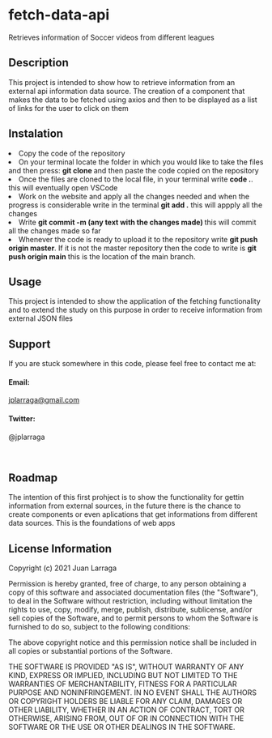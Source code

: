 # fetch-data-api
Retrieves information of Soccer videos from different leagues

<h2>Description</h2>

<p>This project is intended to show how to retrieve information from an external api information data source. The creation of a component that makes the data to be fetched using axios and then to be displayed as a list of links for the user to click on them</p>

<h2>Instalation</h2>

 <li>Copy the code of the repository</li>
 <li>On your terminal locate the folder in which you would like to take the files and then press: <strong> git clone </strong> and then paste the code copied on the repository</li>
 <li>Once the files are cloned to the local file, in your terminal write <strong>code .</strong>. this will eventually open VSCode </li>
 <li>Work on the website and apply all the changes needed and when the progress is considerable write in the terminal <strong> git add .</strong> this will appply all the changes</li>
 <li>Write <strong> git commit -m (any text with the changes made) </strong> this will commit all the changes made so far</li>
 <li>Whenever the code is ready to upload it to the repository write <strong>git push origin master</strong>. If it is not the master repository then the code to write is <strong>git push origin main</strong> this is the location of the main branch.

<h2>Usage</h2>

<p>This project is intended to show the application of the fetching functionality and to extend the study on this purpose in order to receive information from external JSON files</p>

 <h2>Support</h2>
 
 <p>
If you are stuck somewhere in this code, please feel free to contact me at:
</p>
<h4>Email:</h4>

<a href="mailto:jplarraga@gmail.com">jplarraga@gmail.com</a>

<h4>Twitter:</h4>

<p>@jplarraga</p>
<br>

<h2>Roadmap</h2>

<p>The intention of this first prohject is to show the functionality for gettin information from external sources, in the future there is the chance to create components or even aplications that get informations from different data sources. This is the foundations of web apps</p>

<h2>License Information</h2>
<p>Copyright (c) 2021 Juan Larraga

Permission is hereby granted, free of charge, to any person obtaining a copy of this software and associated documentation files (the "Software"), to deal in the Software without restriction, including without limitation the rights to use, copy, modify, merge, publish, distribute, sublicense, and/or sell copies of the Software, and to permit persons to whom the Software is furnished to do so, subject to the following conditions:

The above copyright notice and this permission notice shall be included in all copies or substantial portions of the Software.

THE SOFTWARE IS PROVIDED "AS IS", WITHOUT WARRANTY OF ANY KIND, EXPRESS OR IMPLIED, INCLUDING BUT NOT LIMITED TO THE WARRANTIES OF MERCHANTABILITY, FITNESS FOR A PARTICULAR PURPOSE AND NONINFRINGEMENT. IN NO EVENT SHALL THE AUTHORS OR COPYRIGHT HOLDERS BE LIABLE FOR ANY CLAIM, DAMAGES OR OTHER LIABILITY, WHETHER IN AN ACTION OF CONTRACT, TORT OR OTHERWISE, ARISING FROM, OUT OF OR IN CONNECTION WITH THE SOFTWARE OR THE USE OR OTHER DEALINGS IN THE SOFTWARE. </p>

<br>
